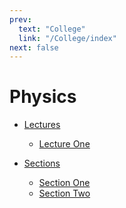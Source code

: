 ```yaml
---
prev:
  text: "College"
  link: "/College/index"
next: false
---
```


# Physics

- [Lectures](Lectures/index.md)

  - [Lecture One](Lectures/LectureOne.md)
    <!-- - [Lecture Two](Lectures/LectureTwo.md) -->
    <!-- - [Lecture Three](Lectures/LectureThree.md) -->

- [Sections](Sections/index.md)

  - [Section One](Sections/SectionOne.md)
  - [Section Two](Sections/SectionTwo.md)
  <!-- - [Section Three](Sections/SectionThree.md) -->
